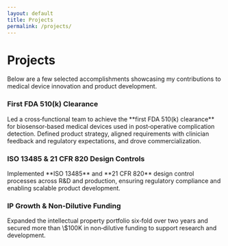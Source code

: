 ```yaml
---
layout: default
title: Projects
permalink: /projects/
---
```


# Projects

Below are a few selected accomplishments showcasing my contributions to medical device innovation and product development.

<div class="projects">
  <div class="project">
    <h3>First FDA 510(k) Clearance</h3>
    <p>Led a cross‑functional team to achieve the **first FDA 510(k) clearance** for biosensor‑based medical devices used in post‑operative complication detection. Defined product strategy, aligned requirements with clinician feedback and regulatory expectations, and drove commercialization.</p>
  </div>

  <div class="project">
    <h3>ISO 13485 &amp; 21 CFR 820 Design Controls</h3>
    <p>Implemented **ISO 13485** and **21 CFR 820** design control processes across R&amp;D and production, ensuring regulatory compliance and enabling scalable product development.</p>
  </div>

  <div class="project">
    <h3>IP Growth &amp; Non‑Dilutive Funding</h3>
    <p>Expanded the intellectual property portfolio six‑fold over two years and secured more than \$100K in non‑dilutive funding to support research and development.</p>
  </div>
</div>